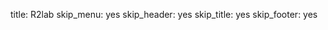 title: R2lab
skip_menu: yes
skip_header: yes
skip_title: yes
skip_footer: yes

<div id="livemap_container"></div>

<script type="text/javascript" src="/assets/r2lab/livemap.js"></script>
<style type="text/css"> @import url("/assets/r2lab/livemap.css"); </style>

<script>
    let ratio = 2/3;
    Object.assign(livemap_options, {
      space_x : 80 * ratio,
      space_y : 80 * ratio,
      radius_unavailable : 21 * ratio,
      radius_ok : 16 * ratio,
      radius_pinging : 10 * ratio,
      radius_warming : 4 * ratio,
      radius_ko : 0 * ratio,
      margin_x : 20,
      margin_y : 20,
      padding_x : 35 * ratio,
      padding_y : 35 * ratio,
      pillar_radius : 16*ratio,

      font_size: 16 * ratio,
      phone_size: 20 * ratio,
   });

</script>
